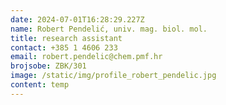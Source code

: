 ```yaml
---
date: 2024-07-01T16:28:29.227Z
name: Robert Pendelić, univ. mag. biol. mol.
title: research assistant
contact: +385 1 4606 233
email: robert.pendelic@chem.pmf.hr
brojsobe: ZBK/301
image: /static/img/profile_robert_pendelic.jpg
content: t﻿emp
---
```

